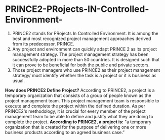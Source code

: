 # PRINCE2-PRojects-IN-Controlled-Environment-

1. PRINCE2 stands for PRojects In Controlled Environment. It is among the best and most recognized project management approaches derived from its predecessor, PRINCE.
2. Any project and environment can quickly adapt PRINCE 2 as its project management strategy. The project management strategy has been successfully adopted in more than 50 countries. It is designed such that it can prove to be beneficial for both the public and private sectors.
3. Those project managers who use PRINCE2 as their project management strategy/ must identify whether the task is a project or it is business as usual.


**How does PRINCE2 Define Project?**
According to PRINCE2, a project is a temporary organization that consists of a group of people known as the project management team. This project management team is responsible to execute and complete the project within the defined duration. As per PRINCE2's methodology, it is crucial for every member of the project management team to be able to define and justify what they are doing to complete the project. 
**According to PRINCE2, a project is:** "a temporary organization that is created for the purpose of delivering one or more business products according to an agreed business case.”
